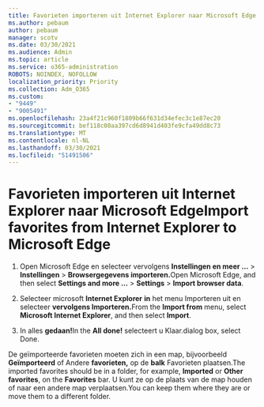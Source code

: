 ```yaml
---
title: Favorieten importeren uit Internet Explorer naar Microsoft Edge
ms.author: pebaum
author: pebaum
manager: scotv
ms.date: 03/30/2021
ms.audience: Admin
ms.topic: article
ms.service: o365-administration
ROBOTS: NOINDEX, NOFOLLOW
localization_priority: Priority
ms.collection: Adm_O365
ms.custom:
- "9449"
- "9005491"
ms.openlocfilehash: 23a4f21c960f1809b66f631d34efec3c1e87ec20
ms.sourcegitcommit: bef118c00aa397cd6d8941d403fe9cfa49dd8c73
ms.translationtype: MT
ms.contentlocale: nl-NL
ms.lasthandoff: 03/30/2021
ms.locfileid: "51491506"
---
```

# <a name="import-favorites-from-internet-explorer-to-microsoft-edge"></a><span data-ttu-id="3077f-102">Favorieten importeren uit Internet Explorer naar Microsoft Edge</span><span class="sxs-lookup"><span data-stu-id="3077f-102">Import favorites from Internet Explorer to Microsoft Edge</span></span>

1. <span data-ttu-id="3077f-103">Open Microsoft Edge en selecteer vervolgens **Instellingen en meer ...**  >  **Instellingen**  >  **Browsergegevens importeren.**</span><span class="sxs-lookup"><span data-stu-id="3077f-103">Open Microsoft Edge, and then select **Settings and more ...** > **Settings** > **Import browser data**.</span></span>

1. <span data-ttu-id="3077f-104">Selecteer microsoft **Internet Explorer** **in** het menu Importeren uit en selecteer **vervolgens Importeren.**</span><span class="sxs-lookup"><span data-stu-id="3077f-104">From the **Import from** menu, select **Microsoft Internet Explorer**, and then select **Import**.</span></span>

1. <span data-ttu-id="3077f-105">In alles **gedaan!**</span><span class="sxs-lookup"><span data-stu-id="3077f-105">In the **All done!**</span></span> <span data-ttu-id="3077f-106">selecteert u Klaar.</span><span class="sxs-lookup"><span data-stu-id="3077f-106">dialog box, select Done.</span></span>

<span data-ttu-id="3077f-107">De geïmporteerde favorieten moeten zich in een map, bijvoorbeeld **Geïmporteerd** of Andere **favorieten,** op de **balk** Favorieten plaatsen.</span><span class="sxs-lookup"><span data-stu-id="3077f-107">The imported favorites should be in a folder, for example, **Imported** or **Other favorites**, on the **Favorites** bar.</span></span> <span data-ttu-id="3077f-108">U kunt ze op de plaats van de map houden of naar een andere map verplaatsen.</span><span class="sxs-lookup"><span data-stu-id="3077f-108">You can keep them where they are or move them to a different folder.</span></span>